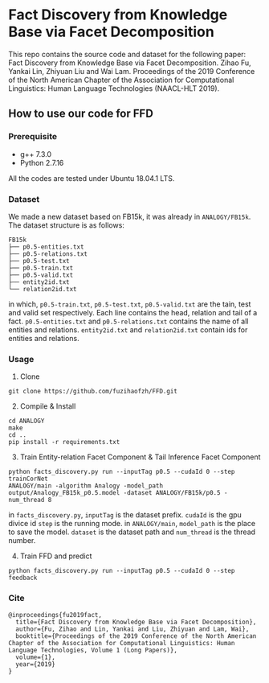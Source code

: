 # Fact Discovery from Knowledge Base via Facet Decomposition
This repo contains the source code and dataset for the following paper:
Fact Discovery from Knowledge Base via Facet Decomposition. Zihao Fu, Yankai Lin, Zhiyuan Liu and Wai Lam. Proceedings of the 2019 Conference of the North American Chapter of the Association for Computational Linguistics: Human Language Technologies (NAACL-HLT 2019).

## How to use our code for FFD

### Prerequisite
- g++ 7.3.0
- Python 2.7.16

All the codes are tested under Ubuntu 18.04.1 LTS.

### Dataset
We made a new dataset based on FB15k, it was already in `ANALOGY/FB15k`. The dataset structure is as follows:

    FB15k
    ├── p0.5-entities.txt
    ├── p0.5-relations.txt 
    ├── p0.5-test.txt
    ├── p0.5-train.txt
    ├── p0.5-valid.txt
    ├── entity2id.txt
    └── relation2id.txt

in which, `p0.5-train.txt`, `p0.5-test.txt`, `p0.5-valid.txt` are the tain, test and valid set respectively. Each line contains the head, relation and tail of a fact. `p0.5-entities.txt` and `p0.5-relations.txt` contains the name of all entities and relations. `entity2id.txt` and `relation2id.txt` contain ids for entities and relations.



### Usage
1. Clone
```
git clone https://github.com/fuzihaofzh/FFD.git
```

2. Compile & Install
```
cd ANALOGY
make
cd ..
pip install -r requirements.txt
```

3. Train Entity-relation Facet Component & Tail Inference Facet Component
```
python facts_discovery.py run --inputTag p0.5 --cudaId 0 --step trainCorNet
ANALOGY/main -algorithm Analogy -model_path output/Analogy_FB15k_p0.5.model -dataset ANALOGY/FB15k/p0.5 -num_thread 8
```
in `facts_discovery.py`, `inputTag` is the dataset prefix. `cudaId` is the gpu divice id  `step` is the running mode.
in `ANALOGY/main`, `model_path` is the place to save the model. `dataset` is the dataset path and `num_thread` is the thread number.

4. Train FFD and predict
```
python facts_discovery.py run --inputTag p0.5 --cudaId 0 --step feedback
```


### Cite

    @inproceedings{fu2019fact,
      title={Fact Discovery from Knowledge Base via Facet Decomposition},
      author={Fu, Zihao and Lin, Yankai and Liu, Zhiyuan and Lam, Wai},
      booktitle={Proceedings of the 2019 Conference of the North American Chapter of the Association for Computational Linguistics: Human Language Technologies, Volume 1 (Long Papers)},
      volume={1},
      year={2019}
    }





